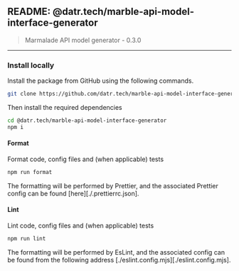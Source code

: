 ## README: @datr.tech/marble-api-model-interface-generator

> Marmalade API model generator - 0.3.0
---

### Install locally

Install the package from GitHub using the following commands.

```bash
git clone https://github.com/datr.tech/marble-api-model-interface-generator.git
```

Then install the required dependencies

```bash
cd @datr.tech/marble-api-model-interface-generator
npm i
```
#### Format

Format code, config files and (when applicable) tests

```bash
npm run format
```

The formatting will be performed by Prettier, and the associated Prettier config can be found [here][./.prettierrc.json].

#### Lint

Lint code, config files and (when applicable) tests

```bash
npm run lint
```

The formatting will be performed by EsLint, and the associated config can be found from the following address [./eslint.config.mjs][./eslint.config.mjs].

